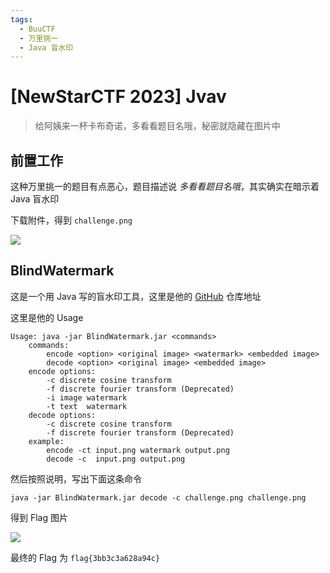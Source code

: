 ```yaml
---
tags:
  - BuuCTF
  - 万里挑一
  - Java 盲水印
---
```


# \[NewStarCTF 2023\] Jvav

> 给阿姨来一杯卡布奇诺，多看看题目名哦，秘密就隐藏在图片中

## 前置工作

这种万里挑一的题目有点恶心，题目描述说 *多看看题目名哦*，其实确实在暗示着 Java 盲水印

下载附件，得到 `challenge.png`

![](https://z1.ax1x.com/2023/10/13/pipK9IA.png)

## BlindWatermark

这是一个用 Java 写的盲水印工具，这里是他的 [GitHub](https://github.com/ww23/BlindWatermark) 仓库地址

这里是他的 Usage

```
Usage: java -jar BlindWatermark.jar <commands>
    commands:
        encode <option> <original image> <watermark> <embedded image>
        decode <option> <original image> <embedded image>
    encode options:
        -c discrete cosine transform
        -f discrete fourier transform (Deprecated)
        -i image watermark
        -t text  watermark
    decode options:
        -c discrete cosine transform
        -f discrete fourier transform (Deprecated)
    example:
        encode -ct input.png watermark output.png
        decode -c  input.png output.png
```

然后按照说明，写出下面这条命令

```
java -jar BlindWatermark.jar decode -c challenge.png challenge.png
```

得到 Flag 图片

![](https://z1.ax1x.com/2023/10/13/pipK8MT.png)

最终的 Flag 为 `flag{3bb3c3a628a94c}`